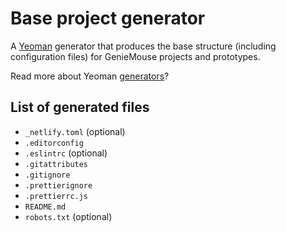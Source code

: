 # Base project generator

A [Yeoman] generator that produces the base structure (including configuration files) for GenieMouse projects and prototypes.

Read more about Yeoman [generators]?

## List of generated files

-   `_netlify.toml` (optional)
-   `.editorconfig`
-   `.eslintrc` (optional)
-   `.gitattributes`
-   `.gitignore`
-   `.prettierignore`
-   `.prettierrc.js`
-   `README.md`
-   `robots.txt` (optional)

<!-- LINK REFERENCES -->

[yeoman]: https://yeoman.io/
[generators]: https://yeoman.io/generators/

<!-- end: LINK REFERENCES -->
